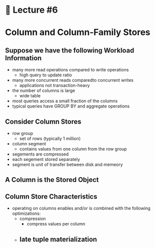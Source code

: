 📕 Lecture #6
===

# Column and Column-Family Stores

## Suppose we have the following Workload Information
- many more read operations compared to write operations
	- high query to update ratio
- many more concurrent reads comparedto concurrent writes
	- applications not transaction-heavy
- the number of columns is large
	- wide table
- most queries access a small fraction of the columns
- typical queries have GROUP BY and aggregate operations

## Consider Column Stores
- row group
	- set of rows (typically 1 million)
- column segment
	- contains values from one column from the row group
- segements are compressed
- each segement stored separately
- segment is unit of transfer between disk and memeory

## A Column is the Stored Object

## Column Store Characteristics
- operating on columns enables and/or is combined with the following optimizations:
	- compression
		- compress values per column
	- late tuple materialization
		- 